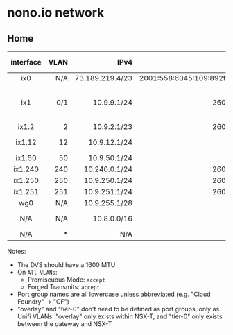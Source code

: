 # nono.io network

## Home

| interface | VLAN |            IPv4 |                                      IPv6 | Description   | Port Group / Unifi VLAN |
|:---------:|-----:|----------------:|------------------------------------------:|---------------|-------------------------|
| ix0       |  N/A | 73.189.219.4/23 | 2001:558:6045:109:892f:2df3:15e3:3184/128 | Comcast       |                         |
| ix1       |  0/1 |     10.9.9.1/24 |                   2601:646:0100:69f0::/64 | Main          | VM Network / nono / Management Network |
| ix1.2     |    2 |     10.9.2.1/23 |                   2601:646:0100:69f3::/64 | Guest         | guest                   |
| ix1.12    |   12 |    10.9.12.1/24 |                                       N/A | NSX Overlay   | overlay                 |
| ix1.50    |   50 |    10.9.50.1/24 |                                       N/A | NSX Tier-0    | tier-0                  |
| ix1.240   |  240 |   10.240.0.1/24 |                   2601:646:0100:69f2::/64 | k8s           | k8s                     |
| ix1.250   |  250 |   10.9.250.1/24 |                   2601:646:0100:69f5::/64 | CF            | CF                      |
| ix1.251   |  251 |   10.9.251.1/24 |                   2601:646:0100:69f6::/64 | TAS           | TAS                     |
| wg0       |  N/A |   10.9.255.1/28 |                                       N/A | Wireguard     |                         |
| N/A       |  N/A |     10.8.0.0/16 |                                       N/A | NSX's IP Pool |                         |
| N/A       |    * |             N/A |                                       N/A | NSX Trunk     | all-VLANs               |

Notes:

- The DVS should have a 1600 MTU
- On `All-VLANs`:
  - Promiscuous Mode: `accept`
  - Forged Transmits: `accept`
- Port group names are all lowercase unless abbreviated (e.g. "Cloud Foundry" →
  "CF")
- "overlay" and "tier-0" don't need to be defined as port groups, only as Unifi
  VLANs: "overlay" only exists within NSX-T, and "tier-0" only exists between
  the gateway and NSX-T
